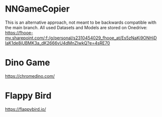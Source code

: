 # NNGameCopier
This is an alternative approach, not meant to be backwards compatible with the main branch.
All used Datasets and Models are stored on Onedrive: https://fhooe-my.sharepoint.com/:f:/g/personal/s2310454029_fhooe_at/Es5zNaKj9ONHjDIaK1de8jUBMK3a_dK2666vU4dMnZIwkQ?e=4sRE70

# Dino Game
https://chromedino.com/

# Flappy Bird
https://flappybird.io/